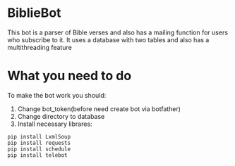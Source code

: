 # BiblieBot
This bot is a parser of Bible verses and also has a mailing function for users who subscribe to it. It uses a database with two tables and also has a multithreading feature

# What you need to do
To make the bot work you should:
1. Change bot_token(before need create bot via botfather)
2. Change directory to database
3. Install necessary librares:
```
pip install LxmlSoup
pip install requests
pip install schedule
pip install telebot

```
